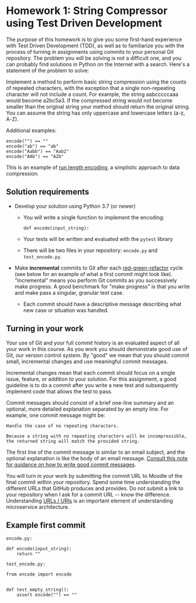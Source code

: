 # Homework 1: String Compressor using Test Driven Development

The purpose of this homework is to give you some first-hand experience with Test Driven Development (TDD), as well as to familiarize you with the process of turning in assignments using commits to your personal Git repository. The problem you will be solving is not a difficult one, and you can probably find solutions in Python on the Internet with a search. Here's a statement of the problem to solve:

Implement a method to perform basic string compression using the counts of repeated characters, with the exception that a single non-repeating character will not include a count. For example, the string aabcccccaaa would become a2bc5a3. If the compressed string would not become smaller than the original string your method should return the original string. You can assume the string has only uppercase and lowercase letters (a-z, A-Z).

Additional examples:

```
encode("") == ""
encode("ab") == "ab"
encode("Aabb") == "Aab2"
encode("AAb") == "A2b"
```

This is an example of [run length encoding](https://en.wikipedia.org/wiki/Run-length_encoding), a simplistic approach to data compression.

## Solution requirements

* Develop your solution using Python 3.7 (or newer)

    * You will write a single function to implement the encoding:

        ```def encode(input_string):```

    * Your tests will be written and evaluated with the ```pytest``` library

    * There will be two files in your repository: ```encode.py``` and ```test_encode.py```.

* Make **incremental** commits to Git after each [red-green-refactor](https://www.jamesshore.com/Blog/Red-Green-Refactor.html) cycle (see below for an example of what a first commit might look like). "Incremental" means you perform Git commits as you successively make progress. A good benchmark for "make progress" is that you write and make pass a singular, granular test case.
    
    * Each commit should have a descriptive message describing what new case or situation was handled.

## Turning in your work

Your use of Git and your full commit history is an evaluated aspect of all your work in this course. As you work you should demonstrate good use of Git, our version control system. By "good" we mean that you should commit small, incremental changes and use meaningful commit messages.

Incremental changes mean that each commit should focus on a single issue, feature, or addition to your solution. For this assignment, a good guideline is to do a commit after you write a new test and subsequently implement code that allows the test to pass.

Commit messages should consist of a brief one-line summary and an optional, more detailed explanation separated by an empty line. For example, one commit message might be:

```
Handle the case of no repeating characters.

Because a string with no repeating characters will be incompressible, the returned string will match the provided string.
```

The first line of the commit message is similar to an email subject, and the optional explanation is like the body of an email message. [Consult this note for guidance on how to write good commit messages](https://chris.beams.io/posts/git-commit/).

You will turn in your work by submitting the commit URL to Moodle of the final commit within your repository. Spend some time understanding the different URLs that GitHub produces and provides. Do not submit a link to your repository when I ask for a commit URL -- know the difference. Understanding [URLs / URIs](https://danielmiessler.com/study/url-uri/) is an important element of understanding microservice architecture.

## Example first commit

```encode.py:```

```
def encode(input_string):
    return ""
```

```test_encode.py:```

```
from encode import encode


def test_empty_string():
    assert encode("") == ""
```